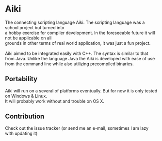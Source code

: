<h1> Aiki </h1>

The connecting scripting language Aiki. The scripting language was a school project but turned into<br />
a hobby exercise for compiler development. In the foreseeable future it will not be applicable on all <br />
grounds in other terms of real world application, it was just a fun project.<br /><br />
Aiki aimed to be integrated easily with C++. The syntax is similar to that from Java. Unlike the language Java the Aiki is developed with ease of use from the command line while also utilizing precompiled binaries.

<h2>Portability </h2>
Aiki will run on a several of platforms eventually. But for now it is only tested on Windows & Linux. <br />
It will probably work without and trouble on OS X.

<h2> Contribution </h2>
Check out the issue tracker (or send me an e-mail, sometimes I am lazy with updating it) <br /><br />